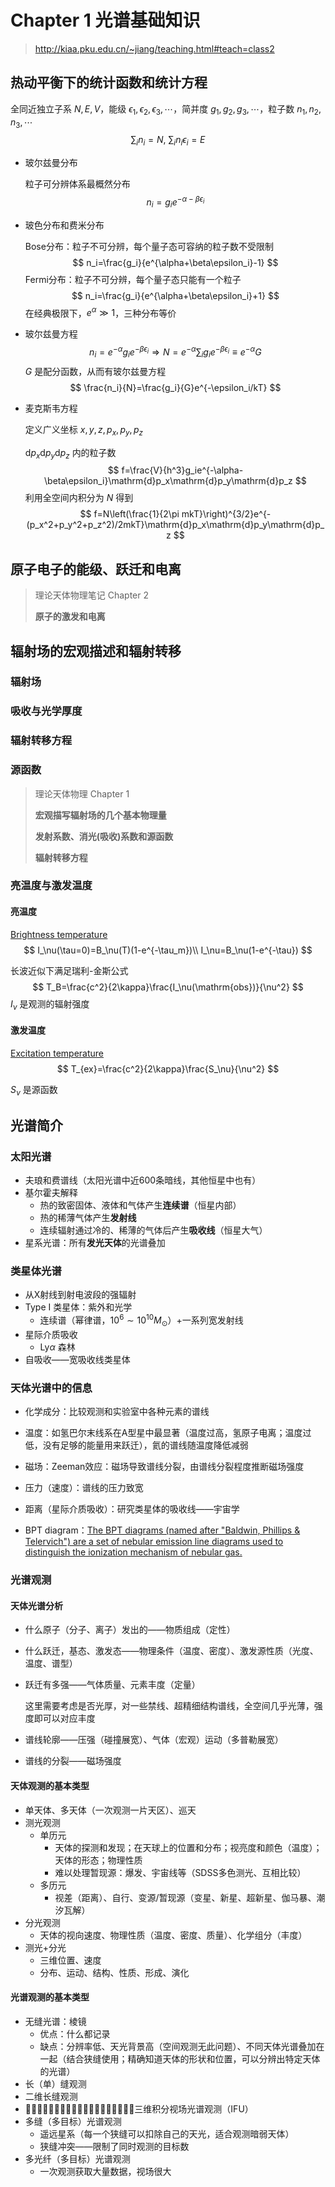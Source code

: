 # Chapter 1 光谱基础知识

> http://kiaa.pku.edu.cn/~jiang/teaching.html#teach=class2



## 热动平衡下的统计函数和统计方程

全同近独立子系 $N,E,V$，能级 $\epsilon_1,\epsilon_2,\epsilon_3,\cdots$，简并度 $g_1,g_2,g_3,\cdots$，粒子数 $n_1,n_2,n_3,\cdots$
$$
\sum_i n_i=N,\ \sum_in_i\epsilon_i=E
$$

- 玻尔兹曼分布

  粒子可分辨体系最概然分布
  $$
  n_i=g_ie^{-\alpha-\beta\epsilon_i}
  $$

- 玻色分布和费米分布

  Bose分布：粒子不可分辨，每个量子态可容纳的粒子数不受限制
  $$
  n_i=\frac{g_i}{e^{\alpha+\beta\epsilon_i}-1}
  $$
  Fermi分布：粒子不可分辨，每个量子态只能有一个粒子
  $$
  n_i=\frac{g_i}{e^{\alpha+\beta\epsilon_i}+1}
  $$
  在经典极限下，$e^\alpha\gg1$，三种分布等价

- 玻尔兹曼方程
  $$
  n_i=e^{-\alpha}g_ie^{-\beta\epsilon_i}\Rightarrow N=e^{-\alpha}\sum_i g_ie^{-\beta\epsilon_i}\equiv e^{-\alpha}G
  $$
  $G$ 是配分函数，从而有玻尔兹曼方程
  $$
  \frac{n_i}{N}=\frac{g_i}{G}e^{-\epsilon_i/kT}
  $$

- 麦克斯韦方程

  定义广义坐标 $x,y,z,p_x,p_y,p_z$

  $\mathrm{d}p_x\mathrm{d}p_y\mathrm{d}p_z$ 内的粒子数
  $$
  f=\frac{V}{h^3}g_ie^{-\alpha-\beta\epsilon_i}\mathrm{d}p_x\mathrm{d}p_y\mathrm{d}p_z
  $$
  利用全空间内积分为 $N$ 得到
  $$
  f=N\left(\frac{1}{2\pi mkT}\right)^{3/2}e^{-(p_x^2+p_y^2+p_z^2)/2mkT}\mathrm{d}p_x\mathrm{d}p_y\mathrm{d}p_z
  $$



## 原子电子的能级、跃迁和电离

> 理论天体物理笔记 Chapter 2
>
> **原子的激发和电离**



## 辐射场的宏观描述和辐射转移

### 辐射场

### 吸收与光学厚度

### 辐射转移方程

### 源函数

> 理论天体物理 Chapter 1
>
> **宏观描写辐射场的几个基本物理量**
>
> **发射系数、消光(吸收)系数和源函数**
>
> **辐射转移方程**



### 亮温度与激发温度

#### 亮温度

[Brightness temperature](https://en.wikipedia.org/wiki/Brightness_temperature)
$$
I_\nu(\tau=0)=B_\nu(T)(1-e^{-\tau_m})\\
I_\nu=B_\nu(1-e^{-\tau})
$$

长波近似下满足瑞利-金斯公式
$$
T_B=\frac{c^2}{2\kappa}\frac{I_\nu(\mathrm{obs})}{\nu^2}
$$
$I_\nu$ 是观测的辐射强度

#### 激发温度

[Excitation temperature](https://en.wikipedia.org/wiki/Excitation_temperature)
$$
T_{ex}=\frac{c^2}{2\kappa}\frac{S_\nu}{\nu^2}
$$

$S_\nu$ 是源函数



## 光谱简介

### 太阳光谱

- 夫琅和费谱线（太阳光谱中近600条暗线，其他恒星中也有）
- 基尔霍夫解释
  - 热的致密固体、液体和气体产生**连续谱**（恒星内部）
  - 热的稀薄气体产生**发射线**
  - 连续辐射通过冷的、稀薄的气体后产生**吸收线**（恒星大气）
- 星系光谱：所有**发光天体**的光谱叠加



### 类星体光谱

- 从X射线到射电波段的强辐射
- Type I 类星体：紫外和光学
  - 连续谱（幂律谱，$10^6\sim10^{10}M_\odot$）+一系列宽发射线
- 星际介质吸收
  - Ly$\alpha$ 森林
- 自吸收——宽吸收线类星体



### 天体光谱中的信息

- 化学成分：比较观测和实验室中各种元素的谱线

- 温度：如氢巴尔末线系在A型星中最显著（温度过高，氢原子电离；温度过低，没有足够的能量用来跃迁），氦的谱线随温度降低减弱

- 磁场：Zeeman效应：磁场导致谱线分裂，由谱线分裂程度推断磁场强度

- 压力（速度）：谱线的压力致宽

- 距离（星际介质吸收）：研究类星体的吸收线——宇宙学

- BPT diagram：[The BPT diagrams (named after "Baldwin, Phillips & Telervich") are a set of nebular emission line diagrams used to distinguish the ionization mechanism of nebular gas.](https://sites.google.com/site/agndiagnostics/home/bpt)

   

### 光谱观测

#### 天体光谱分析

- 什么原子（分子、离子）发出的——物质组成（定性）

- 什么跃迁，基态、激发态——物理条件（温度、密度）、激发源性质（光度、温度、谱型）

- 跃迁有多强——气体质量、元素丰度（定量）

  这里需要考虑是否光厚，对一些禁线、超精细结构谱线，全空间几乎光薄，强度即可以对应丰度

- 谱线轮廓——压强（碰撞展宽）、气体（宏观）运动（多普勒展宽）

- 谱线的分裂——磁场强度

#### 天体观测的基本类型

- 单天体、多天体（一次观测一片天区）、巡天
- 测光观测
  - 单历元
    - 天体的探测和发现；在天球上的位置和分布；视亮度和颜色（温度）；天体的形态；物理性质
    - 难以处理暂现源：爆发、宇宙线等（SDSS多色测光、互相比较）
  - 多历元
    - 视差（距离）、自行、变源/暂现源（变星、新星、超新星、伽马暴、潮汐瓦解）
- 分光观测
  - 天体的视向速度、物理性质（温度、密度、质量）、化学组分（丰度）
- 测光+分光
  - 三维位置、速度
  - 分布、运动、结构、性质、形成、演化

#### 光谱观测的基本类型

- 无缝光谱：棱镜
  - 优点：什么都记录
  - 缺点：分辨率低、天光背景高（空间观测无此问题）、不同天体光谱叠加在一起（结合狭缝使用；精确知道天体的形状和位置，可以分辨出特定天体的光谱）
- 长（单）缝观测
- 二维长缝观测
- 􏰐􏰏􏰂􏰈􏰀􏰆􏰑􏰄􏰉􏰁􏰐􏰏􏰂􏰈􏰀􏰆􏰑􏰄􏰉三维积分视场光谱观测（IFU）
- 多缝（多目标）光谱观测
  - 遥远星系（每一个狭缝可以扣除自己的天光，适合观测暗弱天体）
  - 狭缝冲突——限制了同时观测的目标数
- 多光纤（多目标）光谱观测
  - 一次观测获取大量数据，视场很大